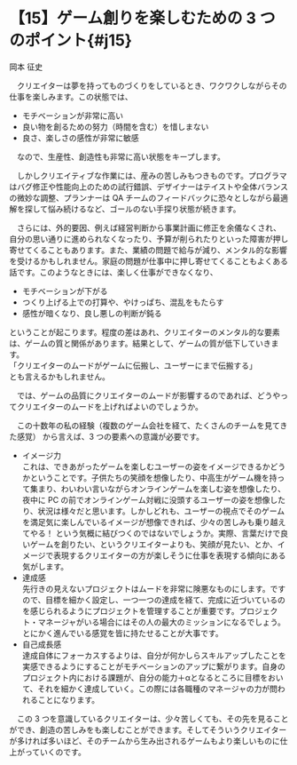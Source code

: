 # 【15】ゲーム創りを楽しむための 3 つのポイント{#j15}

<div class="author">岡本 征史</div>

　クリエイターは夢を持ってものづくりをしているとき、ワクワクしながらその仕事を楽しみます。この状態では、

* モチベーションが非常に高い
* 良い物を創るための努力（時間を含む）を惜しまない
* 良さ、楽しさの感性が非常に敏感

　なので、生産性、創造性も非常に高い状態をキープします。

　しかしクリエイティブな作業には、産みの苦しみもつきものです。プログラマはバグ修正や性能向上のための試行錯誤、デザイナーはテイストや全体バランスの微妙な調整、プランナーは QA チームのフィードバックに恐々としながら最適解を探して悩み続けるなど、ゴールのない手探り状態が続きます。

　さらには、外的要因、例えば経営判断から事業計画に修正を余儀なくされ、自分の思い通りに進められなくなったり、予算が削られたりといった障害が押し寄せてくることもあります。また、業績の問題で給与が減り、メンタル的な影響を受けるかもしれません。家庭の問題が仕事中に押し寄せてくることもよくある話です。このようなときには、楽しく仕事ができなくなり、

* モチベーションが下がる
* つくり上げる上での打算や、やけっぱち、混乱をもたらす
* 感性が暗くなり、良し悪しの判断が鈍る

ということが起こります。程度の差はあれ、クリエイターのメンタル的な要素は、ゲームの質と関係があります。結果として、ゲームの質が低下していきます。  
「クリエイターのムードがゲームに伝搬し、ユーザーにまで伝搬する」  
とも言えるかもしれません。

　では、ゲームの品質にクリエイターのムードが影響するのであれば、どうやってクリエイターのムードを上げればよいのでしょうか。

　この十数年の私の経験（複数のゲーム会社を経て、たくさんのチームを見てきた感覚） から言えば、3 つの要素への意識が必要です。

* イメージ力  
これは、できあがったゲームを楽しむユーザーの姿をイメージできるかどうかということです。子供たちの笑顔を想像したり、中高生がゲーム機を持って集まり、わいわい言いながらオンラインゲームを楽しむ姿を想像したり、夜中に PC の前でオンラインゲーム対戦に没頭するユーザーの姿を想像したり、状況は様々だと思います。しかしどれも、ユーザーの視点でそのゲームを満足気に楽しんでいるイメージが想像できれば、少々の苦しみも乗り越えてやる！ という気概に結びつくのではないでしょうか。実際、言葉だけで良いゲームを創りたい、というクリエイターよりも、笑顔が見たい、とか、イメージで表現するクリエイターの方が楽しそうに仕事を表現する傾向にある気がします。
* 達成感  
先行きの見えないプロジェクトはムードを非常に険悪なものにします。ですので、目標を細かく設定し、一つ一つの達成を経て、完成に近づいているのを感じられるようにプロジェクトを管理することが重要です。プロジェクト・マネージャがいる場合にはその人の最大のミッションになるでしょう。とにかく進んでいる感覚を皆に持たせることが大事です。
* 自己成長感  
達成自体にフォーカスするよりは、自分が何かしらスキルアップしたことを実感できるようにすることがモチベーションのアップに繋がります。自身のプロジェクト内における課題が、自分の能力＋αとなるところに目標をおいて、それを細かく達成していく。この際には各職種のマネージャの力が問われることになります。

　この 3 つを意識しているクリエイターは、少々苦しくても、その先を見ることができ、創造の苦しみをも楽しむことができます。そしてそういうクリエイターが多ければ多いほど、そのチームから生み出されるゲームもより楽しいものに仕上がっていくのです。
